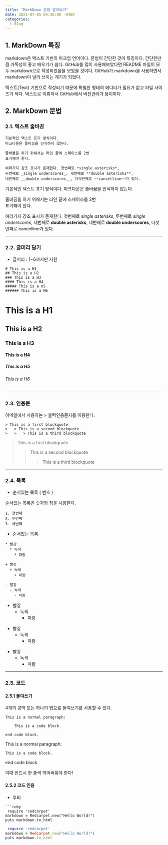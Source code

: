 ```yaml
---
title: "MarkDown 문법 알아보기"
date: 2021-07-05 04:30:00 -0400
categories: 
  - Blog
---
```


## 1. MarkDown 특징
markdown은 텍스트 기반의 마크업 언어이다. 문법이 간단한 것이 특징이다. 간단한만큼 가독성이 좋고 배우기가 쉽다. GitHub를 많이 사용해보았다면 README 파일이 모두 markdown으로 작성되었음을 보았을 것이다. GitHub가 markdown을 사용하면서 markdown이 널리 쓰이는 계기가 되었다.

텍스트(Text) 기반으로 작성되기 때문에 특별한 형태의 에디터가 필요가 없고 파일 사이즈가 작다. 텍스트로 이뤄져서 GitHub에서 버전관리가 용이하다.

## 2. MarkDown 문법
### 2.1. 텍스트 줄바꿈

```
기본적인 텍스트 표기 방식이다.
마크다운은 줄바꿈을 인식하지 않는다.

줄바꿈을 하기 위해서는 라인 끝에 스페이스를 2번  
표기해야 한다.

여러가지 강조 표시가 존재한다. 첫번째로 *single asterisks*,
두번째로 _single underscores_, 세번째로 **double asterisks**,
네번째로 __double underscores__, 다섯번째로 ~~cancelline~~가 있다.
```

기본적인 텍스트 표기 방식이다.
마크다운은 줄바꿈을 인식하지 않는다.

줄바꿈을 하기 위해서는 라인 끝에 스페이스를 2번  
표기해야 한다.

여러가지 강조 표시가 존재한다. 첫번째로 *single asterisks*,
두번째로 _single underscores_, 세번째로 **double asterisks**,
네번째로 __double underscores__, 다섯번째로 ~~cancelline~~가 있다.
***
### 2.2. 글머리 달기

* 글머리 : 1~6까지만 지원

```
# This is a H1
## This is a H2
### This is a H3
#### This is a H4
##### This is a H5
###### This is a H6
```
# This is a H1
## This is a H2
### This is a H3
#### This is a H4
##### This is a H5
###### This is a H6
***
### 2.3. 인용문
이메일에서 사용하는 > 블럭인용문자를 이용한다.
```
> This is a first blockquote
>   > This is a second blockquote
>   >   > This is a third blockquote
```
> This is a first blockquote
>   > This is a second blockquote
>   >   > This is a third blockquote

***

### 2.4. 목록
* 순서있는 목록 ( 번호 )

순서있는 목록은 숫자와 점을 사용한다.

```
1. 첫번째
2. 두번째
3. 세번째
```

* 순서없는 목록

```
* 빨강
  * 녹색
    * 파랑

+ 빨강
  + 녹색
    + 파랑

- 빨강
  - 녹색
    - 파랑
```

* 빨강
  * 녹색
    * 파랑

+ 빨강
  + 녹색
    + 파랑

- 빨강
  - 녹색
    - 파랑

***

### 2.5. 코드
#### 2.5.1 들여쓰기
4개의 공백 또는 하나의 탭으로 들여쓰기를 사용할 수 있다.
```
This is a normal paragraph:

    This is a code block.
    
end code block.
```
This is a normal paragraph:

    This is a code block.
    
end code block.

이때 반드시 한 줄씩 띄어써줘야 한다!

#### 2.5.2 코드 인용
* 루비

```
```ruby
 require 'redcarpet'
markdown = Redcarpet.new("Hello World!")
puts markdown.to_html
```


```ruby
 require 'redcarpet'
markdown = Redcarpet.new("Hello World!")
puts markdown.to_html
```